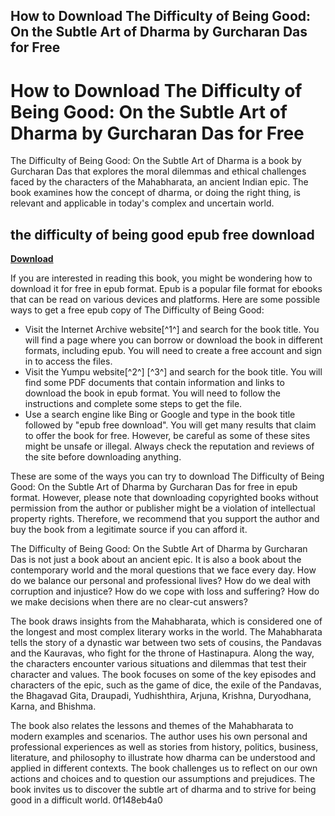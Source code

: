 ## How to Download The Difficulty of Being Good: On the Subtle Art of Dharma by Gurcharan Das for Free

  
# How to Download The Difficulty of Being Good: On the Subtle Art of Dharma by Gurcharan Das for Free
 
The Difficulty of Being Good: On the Subtle Art of Dharma is a book by Gurcharan Das that explores the moral dilemmas and ethical challenges faced by the characters of the Mahabharata, an ancient Indian epic. The book examines how the concept of dharma, or doing the right thing, is relevant and applicable in today's complex and uncertain world.
 
## the difficulty of being good epub free download


[**Download**](https://www.google.com/url?q=https%3A%2F%2Ftinurll.com%2F2tKEQv&sa=D&sntz=1&usg=AOvVaw008raauahe3tKCWeya6IYc)

 
If you are interested in reading this book, you might be wondering how to download it for free in epub format. Epub is a popular file format for ebooks that can be read on various devices and platforms. Here are some possible ways to get a free epub copy of The Difficulty of Being Good:
 
- Visit the Internet Archive website[^1^] and search for the book title. You will find a page where you can borrow or download the book in different formats, including epub. You will need to create a free account and sign in to access the files.
- Visit the Yumpu website[^2^] [^3^] and search for the book title. You will find some PDF documents that contain information and links to download the book in epub format. You will need to follow the instructions and complete some steps to get the file.
- Use a search engine like Bing or Google and type in the book title followed by "epub free download". You will get many results that claim to offer the book for free. However, be careful as some of these sites might be unsafe or illegal. Always check the reputation and reviews of the site before downloading anything.

These are some of the ways you can try to download The Difficulty of Being Good: On the Subtle Art of Dharma by Gurcharan Das for free in epub format. However, please note that downloading copyrighted books without permission from the author or publisher might be a violation of intellectual property rights. Therefore, we recommend that you support the author and buy the book from a legitimate source if you can afford it.
  
The Difficulty of Being Good: On the Subtle Art of Dharma by Gurcharan Das is not just a book about an ancient epic. It is also a book about the contemporary world and the moral questions that we face every day. How do we balance our personal and professional lives? How do we deal with corruption and injustice? How do we cope with loss and suffering? How do we make decisions when there are no clear-cut answers?
 
The book draws insights from the Mahabharata, which is considered one of the longest and most complex literary works in the world. The Mahabharata tells the story of a dynastic war between two sets of cousins, the Pandavas and the Kauravas, who fight for the throne of Hastinapura. Along the way, the characters encounter various situations and dilemmas that test their character and values. The book focuses on some of the key episodes and characters of the epic, such as the game of dice, the exile of the Pandavas, the Bhagavad Gita, Draupadi, Yudhishthira, Arjuna, Krishna, Duryodhana, Karna, and Bhishma.
 
The book also relates the lessons and themes of the Mahabharata to modern examples and scenarios. The author uses his own personal and professional experiences as well as stories from history, politics, business, literature, and philosophy to illustrate how dharma can be understood and applied in different contexts. The book challenges us to reflect on our own actions and choices and to question our assumptions and prejudices. The book invites us to discover the subtle art of dharma and to strive for being good in a difficult world.
 0f148eb4a0
